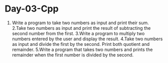 # Day-03-Cpp
1. Write a program to take two numbers as input and print their sum.
2.Take two numbers as input and print the result of subtracting the second number from the first.
3.Write a program to multiply two numbers entered by the user and display the result.
4.Take two numbers as input and divide the first by the second. Print both quotient and remainder.
5.Write a program that takes two numbers and prints the remainder when the first number is divided by the second.
